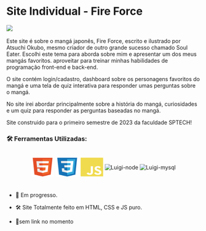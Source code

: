 # Site Individual - Fire Force

<img src="https://tienda.coalise.es/wp-content/uploads/2020/05/logo-vertical-1.png">


Este site é sobre o mangá japonês, Fire Force, escrito e ilustrado por Atsuchi Okubo, mesmo criador de outro grande sucesso chamado Soul Eater. Escolhi este tema para aborda sobre mim e apresentar um dos meus mangás favoritos. aproveitar para treinar minhas habilidades de programação front-end e back-end.

O site contém login/cadastro, dashboard sobre os personagens favoritos do mangá e uma tela de quiz interativa para responder umas perguntas sobre o mangá.

No site irei abordar principalmente sobre a história do mangá, curiosidades e um quiz para responder as perguntas baseadas no mangá.

Site construido para o primeiro semestre de 2023 da faculdade SPTECH!

### 🛠 Ferramentas Utilizadas:
<br>

<div align="center">
   <img align="center" alt="Luigi-HTML" height="50" width="60" src="https://raw.githubusercontent.com/devicons/devicon/master/icons/html5/html5-original.svg">
  <img align="center" alt="Luigi-CSS" height="50" width="60" src="https://raw.githubusercontent.com/devicons/devicon/master/icons/css3/css3-original.svg">
  <img align="center" alt="Luigi-Js" height="50" width="60" src="https://raw.githubusercontent.com/devicons/devicon/master/icons/javascript/javascript-plain.svg">
  <img align="center" alt="Luigi-node" height="50" width="60" src="https://cdn.jsdelivr.net/gh/devicons/devicon/icons/nodejs/nodejs-original.svg" />
  <img align="center" alt="Luigi-mysql" height="50" width="60" src="https://cdn.jsdelivr.net/gh/devicons/devicon/icons/mysql/mysql-original.svg">
</div>

#

- 📌 Em progresso.


- 🛠 Site Totalmente feito em HTML, CSS e JS puro.



- 🔗sem link no momento
